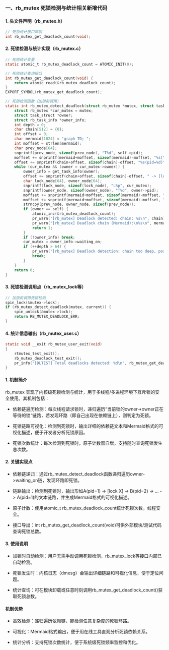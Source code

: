### 一、rb_mutex 死锁检测与统计相关新增代码

#### 1. 头文件声明（rb_mutex.h）

```c
// 死锁统计接口声明
int rb_mutex_get_deadlock_count(void);
```

#### 2. 死锁检测与统计实现（rb_mutex.c）

```c
// 死锁统计变量
static atomic_t rb_mutex_deadlock_count = ATOMIC_INIT(0);

// 死锁统计查询接口
int rb_mutex_get_deadlock_count(void) {
    return atomic_read(&rb_mutex_deadlock_count);
}
EXPORT_SYMBOL(rb_mutex_get_deadlock_count);

// 死锁检测函数（加锁前调用）
static int rb_mutex_detect_deadlock(struct rb_mutex *mutex, struct task_struct *self) {
    struct rb_mutex *cur_mutex = mutex;
    struct task_struct *owner;
    struct rb_task_info *owner_info;
    int depth = 0;
    char chain[512] = {0};
    int offset = 0;
    char mermaid[1024] = "graph TD; ";
    int moffset = strlen(mermaid);
    char prev_node[64];
    snprintf(prev_node, sizeof(prev_node), "T%d", self->pid);
    moffset += snprintf(mermaid+moffset, sizeof(mermaid)-moffset, "%s[\"%s(pid=%d)\"]", prev_node, self->comm, self->pid);
    offset += snprintf(chain+offset, sizeof(chain)-offset, "%s(pid=%d)", self->comm, self->pid);
    while (cur_mutex && (owner = cur_mutex->owner)) {
        owner_info = get_task_info(owner);
        offset += snprintf(chain+offset, sizeof(chain)-offset, " -> [lock %p] -> %s(pid=%d)", cur_mutex, owner->comm, owner->pid);
        char lock_node[64], owner_node[64];
        snprintf(lock_node, sizeof(lock_node), "L%p", cur_mutex);
        snprintf(owner_node, sizeof(owner_node), "T%d", owner->pid);
        moffset += snprintf(mermaid+moffset, sizeof(mermaid)-moffset, "; %s-->|lock %p|%s; %s[\"lock %p\"]", prev_node, cur_mutex, owner_node, lock_node, cur_mutex);
        moffset += snprintf(mermaid+moffset, sizeof(mermaid)-moffset, "; %s[\"%s(pid=%d)\"]", owner_node, owner->comm, owner->pid);
        strncpy(prev_node, owner_node, sizeof(prev_node));
        if (owner == self) {
            atomic_inc(&rb_mutex_deadlock_count);
            pr_warn("[rb_mutex] Deadlock detected: chain: %s\n", chain);
            pr_warn("[rb_mutex] Deadlock chain (Mermaid):\n%s\n", mermaid);
            return 1;
        }
        if (!owner_info) break;
        cur_mutex = owner_info->waiting_on;
        if (++depth > 64) {
            pr_warn("[rb_mutex] Deadlock detection: chain too deep, possible bug\n");
            break;
        }
    }
    return 0;
}
```

#### 3. 死锁检测调用点（rb_mutex_lock等）

```c
// 加锁前调用死锁检测
spin_lock(&mutex->lock);
if (rb_mutex_detect_deadlock(mutex, current)) {
    spin_unlock(&mutex->lock);
    return RB_MUTEX_DEADLOCK_ERR;
}
```

#### 4. 统计信息输出（rb_mutex_user.c）

```c
static void __exit rb_mutex_user_exit(void)
{
    rtmutex_test_exit();
    rb_mutex_deadlock_test_exit();
    pr_info("[DLTEST] Total deadlocks detected: %d\n", rb_mutex_get_deadlock_count());
}
```

#### 1. 机制简介

rb_mutex 实现了内核级死锁检测与统计，用于多线程/多进程环境下互斥锁的安全使用。其机制包括：

- 依赖链遍历检测：每次线程请求锁时，递归遍历“当前锁的owner->owner正在等待的锁”链路，若发现环路（即自己出现在依赖链上），则判定为死锁。

- 死锁链路可视化：检测到死锁时，输出详细的依赖链文本和Mermaid格式的可视化描述，便于开发者分析死锁原因。

- 死锁次数统计：每次检测到死锁时，原子计数器自增，支持随时查询死锁发生总次数。

#### 2. 关键实现点

- 依赖链递归：通过rb_mutex_detect_deadlock函数递归遍历owner->waiting_on链，发现环路即死锁。

- 链路输出：检测到死锁时，输出形如A(pid=1) -> [lock X] -> B(pid=2) -> ... -> A(pid=1)的文本链路，并生成Mermaid格式的可视化描述。

- 原子计数：使用atomic_t rb_mutex_deadlock_count统计死锁次数，线程安全。

- 接口导出：int rb_mutex_get_deadlock_count(void)可供外部模块/测试代码查询死锁总数。

#### 3. 使用说明

- 加锁时自动检测：用户无需手动调用死锁检测，rb_mutex_lock等接口内部已自动检测。

- 死锁发生时：内核日志（dmesg）会输出详细链路和可视化信息，便于定位问题。

- 统计查询：可在模块卸载或任意时刻调用rb_mutex_get_deadlock_count()获取死锁总数。



#### 机制优势

- 高效检测：递归遍历依赖链，能检测任意复杂度的死锁环路。

- 可视化：Mermaid格式输出，便于用在线工具直观分析死锁依赖关系。

- 统计分析：支持死锁次数统计，便于系统级死锁频率监控和优化。